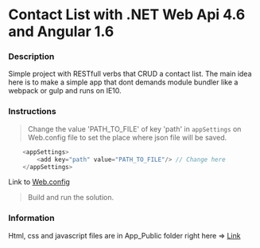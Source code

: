# Contact List with .NET Web Api 4.6 and Angular 1.6

### Description

Simple project with RESTfull verbs that CRUD a contact list.
The main idea here is to make a simple app that dont demands module bundler like a webpack or gulp and runs on IE10.

### Instructions

> Change the value 'PATH_TO_FILE' of key 'path' in `appSettings` on Web.config file to set the place where json file will be saved.

```javascript
	<appSettings>
		<add key="path" value="PATH_TO_FILE"/> // Change here
	</appSettings>
```

Link to [Web.config](https://github.com/darkfrontcode/JsonConverter/blob/master/JsonConverter/Web.config)

> Build and run the solution.

### Information

Html, css and javascript files are in App_Public folder right here => [Link](https://github.com/darkfrontcode/JsonConverter/tree/master/JsonConverter/App_Public)



